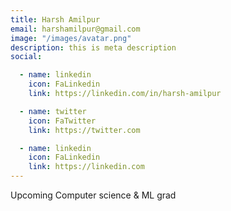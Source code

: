 ```yaml
---
title: Harsh Amilpur
email: harshamilpur@gmail.com
image: "/images/avatar.png"
description: this is meta description
social:

  - name: linkedin
    icon: FaLinkedin
    link: https://linkedin.com/in/harsh-amilpur

  - name: twitter
    icon: FaTwitter
    link: https://twitter.com

  - name: linkedin
    icon: FaLinkedin
    link: https://linkedin.com
---
```


Upcoming Computer science & ML grad
